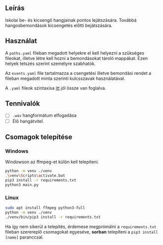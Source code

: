 ## Leírás

Iskolai be- és kicsengő hangjainak pontos lejátszására. Továbbá hangosbemondások kicsengetés előtti bejátszására.

## Használat

A `paths.yaml` fileban megadott helyekre el kell helyezni a szükséges fileokat, illetve létre kell hozni a bemondásokat tároló mappákat. Ezen helyek tetszés szerint személyre szabhatók.

Az `events.yaml` file tartalmazza a csengetési illetve bemondási rendet a fileban megadott minta szerinti kulcsszavak használatával.

A `.yaml` fileok szintaxisa [itt](https://spacelift.io/blog/yaml) jól össze van foglalva.

<!-- Instructions for the .env file -->

## Tennivalók

- [ ] `.wav` hangformátum elfogadása
- [ ] Élő hangátvitel.

## Csomagok telepítése

### Windows

Windowson az ffmpeg-et külön kell telepíteni.

```sh
python -m venv ./venv
.\venv\Scripts\activate.bat
pip3 install -r requirements.txt
python3 main.py
```

### Linux

```sh
sudo apt install ffmpeg python3-full
python -m venv ./venv
./venv/bin/pip3 install -r requirements.txt
```

Ha így nem sikerül a telepítés, érdemese megprómálni a `requirements.txt` fileban szerereplő csomagokat egyeséve, **sorban** telepíteni a `pip3 install [name]` paranccsal.